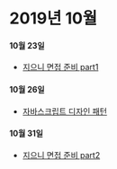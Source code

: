 # 2019년 10월

#### 10월 23일
- [지으니 면접 준비 part1](./23/20191023_je.md)

#### 10월 26일
- [자바스크립트 디자인 패턴](./26/20191026_je.md)

#### 10월 31일
- [지으니 면접 준비 part2](./31/20191031_je.md)